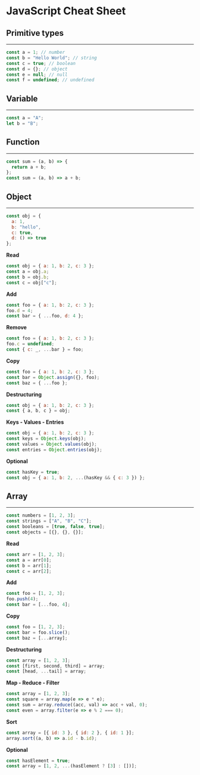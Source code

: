 # JavaScript Cheat Sheet

## Primitive types
___
```javascript
const a = 1; // number
const b = "Hello World"; // string
const c = true; // boolean
const d = {}; // object
const e = null; // null
const f = undefined; // undefined
```

## Variable
___
```javascript
const a = "A";
let b = "B";
```

## Function
___
```javascript
const sum = (a, b) => {
  return a + b;
};
const sum = (a, b) => a + b;
```

## Object
___
```javascript
const obj = {
  a: 1,
  b: "hello",
  c: true,
  d: () => true
};
```

__Read__
```javascript
const obj = { a: 1, b: 2, c: 3 };
const a = obj.a;
const b = obj.b;
const c = obj["c"];
```

__Add__
```javascript
const foo = { a: 1, b: 2, c: 3 };
foo.d = 4;
const bar = { ...foo, d: 4 };
```

__Remove__
```javascript
const foo = { a: 1, b: 2, c: 3 };
foo.c = undefined;
const { c: _, ...bar } = foo;
```

__Copy__
```javascript
const foo = { a: 1, b: 2, c: 3 };
const bar = Object.assign({}, foo);
const baz = { ...foo };
```

__Destructuring__
```javascript
const obj = { a: 1, b: 2, c: 3 };
const { a, b, c } = obj;
```

__Keys - Values - Entries__
```javascript
const obj = { a: 1, b: 2, c: 3 };
const keys = Object.keys(obj);
const values = Object.values(obj);
const entries = Object.entries(obj);
```

__Optional__
```javascript
const hasKey = true;
const obj = { a: 1, b: 2, ...(hasKey && { c: 3 }) };
```

## Array
___
```javascript
const numbers = [1, 2, 3];
const strings = ["A", "B", "C"];
const booleans = [true, false, true];
const objects = [{}, {}, {}];
```

__Read__
```javascript
const arr = [1, 2, 3];
const a = arr[0];
const b = arr[1];
const c = arr[2];
```

__Add__
```javascript
const foo = [1, 2, 3];
foo.push(4);
const bar = [...foo, 4];
```

__Copy__
```javascript
const foo = [1, 2, 3];
const bar = foo.slice();
const baz = [...array];
```

__Destructuring__
```javascript
const array = [1, 2, 3];
const [first, second, third] = array;
const [head, ...tail] = array;
```

__Map - Reduce - Filter__
```javascript
const array = [1, 2, 3];
const square = array.map(e => e * e);
const sum = array.reduce((acc, val) => acc + val, 0);
const even = array.filter(e => e % 2 === 0);
```

__Sort__
```javascript
const array = [{ id: 3 }, { id: 2 }, { id: 1 }];
array.sort((a, b) => a.id - b.id);
```

__Optional__
```javascript
const hasElement = true;
const array = [1, 2, ...(hasElement ? [3] : [])];
```